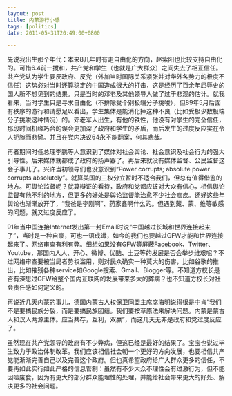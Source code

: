```yaml
---
layout: post
title: 内蒙游行小感
tags: [politics]
date: 2011-05-31T20:49:00+0800

---
```


先说我出生那个年代：本来8几年时有走自由化的方向，赵紫阳也比较支持自由化的。可惜6.4前一搅和，共产党和学生（也就是广大群众）之间失去了相互信任。共产党认为学生要反政府、反党（外加当时国际关系紧张并对华外各势力的极度不信任）这势必对当时还算稳定的中国造成很大的打击，这是经历了百余年屈辱史的国人所不想见到的结果。只是当时的邓老及其他领导人做了过于悲观的估计。就我看来，当时学生只是寻求自由化（不排除受个别极端分子挑唆），但89年5月后面有秩序的游行和请愿足以看出，学生集体是能消化掉这种不良（比如受极少数极端分子挑唆这种情况）的。邓老军人出生，有他的铁性，他没有对学生的完全信任，那段时间机缘巧合的误会更加深了政府和学生的矛盾，而后发生的过度反应实在令人扼腕而悲恸。并且在党内决议64永不能翻案，何其悲哉。
  
再者期间时任总理李鹏等人意识到了媒体对社会舆论、社会意识及社会行为的强大引导性。后来媒体就都成了政府的扬声器了。再后来就没有媒体监督、公民监督这会子事儿了。兴许当初领导们也没意识到“Power corrupts; absolute power corrupts absolutely”。就算美国的三权分立暂时不适合我们，但总有值得借鉴的地方。可舆论监督呢？就算辩证的看待，政府和党都应该对大众有信心，相信舆论监督有他不利的地方，但更多的好处是舆论监督能治愈不少社会痼疾。还好这些年舆论也渐渐放开了，“我爸是李刚啊”、药家鑫啊什么的。但遇到藏、蒙、维等敏感的问题，就又过度反应了。  
  
91年当中国连接Internet发出第一封Email时说“中国越过长城和世界连接起来了”，当时是一种自豪，可也一语成谶，如今的我们也要越过GFW才能和世界连接起来了。网络审查有利有弊。细想如果没有GFW等屏蔽Facebook、Twitter、Youtube，那国内人人、开心、微博、优酷、土豆等的发展是否会举步维艰呢？不过网络审查要被当局者势权滥用，则对民众确实一种莫大的伤害，比如谷歌的推出，比如摧残各种service如Google搜索、Gmail、Blogger等。不知道方校长是否有深思过GFW给整个国内互联网的发展带来多大的弊病？也不知道方校长对社会责任感如何定义的。  
  
再说近几天内蒙的事儿，德国内蒙古人权保卫同盟主席席海明说得很是中肯“我们不是要搞民族分裂，而是要搞民族团结。我们要按草原法来解决问题。内蒙是蒙古人和汉人两源主体。应当共存，互利，双赢”，而这几天无非是政府和党过度反应了。  
  
虽然现在共产党领导的政府有不少弊病，但这已经是最好的结果了。宝宝也说过毕生致力于政治体制改革。我们应该相信社会朝一个更好的方向发展，也要相信共产党能渐渐完善自己以及完善这个政府。但也真希望政府给广大群众更多的信任，不要再如此实行如此严格的信息管制：虽然有不少大众不理性会有过激行为，但不能因噎废食，因为有更大的部分群众能理性的处理，并能给社会带来更大的好处、解决更多的社会问题。